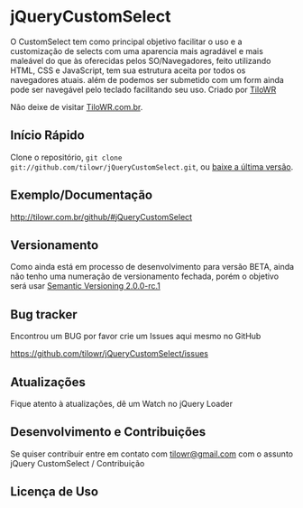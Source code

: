 jQueryCustomSelect
============

O CustomSelect tem como principal objetivo facilitar o uso e a customização de selects com uma aparencia mais agradável e mais maleável do que às oferecidas pelos SO/Navegadores, feito utilizando HTML, CSS e JavaScript, tem sua estrutura aceita por todos os navegadores atuais. além de podemos ser submetido com um form ainda pode ser navegável pelo teclado facilitando seu uso. Criado por [TiloWR](http://twitter.com/tilowr)

Não deixe de visitar [TiloWR.com.br](http://www.tilowr.com.br).


Início Rápido
---------------

Clone o repositório, `git clone git://github.com/tilowr/jQueryCustomSelect.git`, ou [baixe a última versão](https://github.com/tilowr/jQueryCustomSelect/zipball/master).


Exemplo/Documentação
---------

http://tilowr.com.br/github/#jQueryCustomSelect


Versionamento
---------------

Como ainda está em processo de desenvolvimento para versão BETA, ainda não tenho uma numeração de versionamento fechada, porém o objetivo será usar [Semantic Versioning 2.0.0-rc.1](http://semver.org/) 


Bug tracker
-------------

Encontrou um BUG por favor crie um Issues aqui mesmo no GitHub

https://github.com/tilowr/jQueryCustomSelect/issues


Atualizações
---------------

Fique atento à atualizações, dê um Watch no jQuery Loader


Desenvolvimento e Contribuições
---------------------------------

Se quiser contribuir entre em contato com [tilowr@gmail.com](tilowr@gmail.com) com o assunto jQuery CustomSelect / Contribuição 


Licença de Uso
--------------